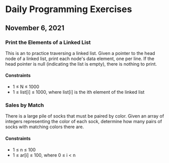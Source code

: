 # Daily Programming Exercises

## November 6, 2021

### Print the Elements of a Linked List

This is an to practice traversing a linked list. Given a pointer to the head node of a linked list, print each node's data element, one per line. If the head pointer is null (indicating the list is empty), there is nothing to print.

#### Constraints

* 1 &leq; N &leq; 1000
* 1 &leq; list[i] &leq; 1000, where list[i] is the ith element of the linked list


### Sales by Match

There is a large pile of socks that must be paired by color. Given an array of integers representing the color of each sock, determine how many pairs of socks with matching colors there are.

#### Constraints

* 1 &leq; n &leq; 100
* 1 &leq; ar[i] &leq; 100, where 0 &leq; i &lt; n